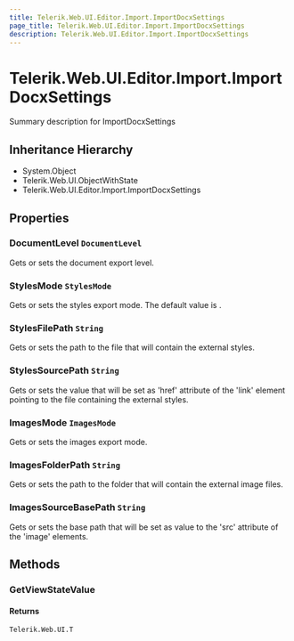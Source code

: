 ```yaml
---
title: Telerik.Web.UI.Editor.Import.ImportDocxSettings
page_title: Telerik.Web.UI.Editor.Import.ImportDocxSettings
description: Telerik.Web.UI.Editor.Import.ImportDocxSettings
---
```


# Telerik.Web.UI.Editor.Import.ImportDocxSettings

Summary description for ImportDocxSettings

## Inheritance Hierarchy

* System.Object
* Telerik.Web.UI.ObjectWithState
* Telerik.Web.UI.Editor.Import.ImportDocxSettings

## Properties

###  DocumentLevel `DocumentLevel`

Gets or sets the document export level.

###  StylesMode `StylesMode`

Gets or sets the styles export mode. The default value is .

###  StylesFilePath `String`

Gets or sets the path to the file that will contain the external styles.

###  StylesSourcePath `String`

Gets or sets the value that will be set as 'href' attribute of the 'link' element
            pointing to the file containing the external styles.

###  ImagesMode `ImagesMode`

Gets or sets the images export mode.

###  ImagesFolderPath `String`

Gets or sets the path to the folder that will contain the external image files.

###  ImagesSourceBasePath `String`

Gets or sets the base path that will be set as value to the 'src' attribute of
            the 'image' elements.

## Methods

###  GetViewStateValue

#### Returns

`Telerik.Web.UI.T` 

